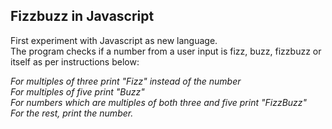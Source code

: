 ## Fizzbuzz in Javascript
First experiment with Javascript as new language.<br>
The program checks if a number from a user input is fizz, buzz, fizzbuzz or itself as per instructions below:

_For multiples of three print "Fizz" instead of the number<br>
For multiples of five print "Buzz"<br>
For numbers which are multiples of both three and five print "FizzBuzz"<br>
For the rest, print the number._<br>
